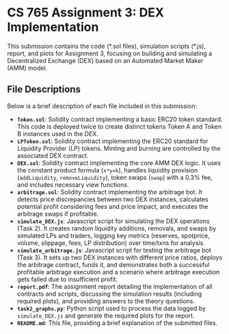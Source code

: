 # CS 765 Assignment 3: DEX Implementation

This submission contains the code (\*.sol files), simulation scripts (\*.js), report, and plots for Assignment 3, focusing on building and simulating a Decentralized Exchange (DEX) based on an Automated Market Maker (AMM) model.

## File Descriptions

Below is a brief description of each file included in this submission:

* **`Token.sol`**: Solidity contract implementing a basic ERC20 token standard. This code is deployed twice to create distinct tokens Token A and Token B instances used in the DEX.
* **`LPToken.sol`**: Solidity contract implementing the ERC20 standard for Liquidity Provider (LP) tokens. Minting and burning are controlled by the associated DEX contract.
* **`DEX.sol`**: Solidity contract implementing the core AMM DEX logic. It uses the constant product formula (`x*y=k`), handles liquidity provision (`addLiquidity`, `removeLiquidity`), token swaps (`swap`) with a 0.3% fee, and includes necessary view functions.
* **`arbitrage.sol`**: Solidity contract implementing the arbitrage bot. It detects price discrepancies between two DEX instances, calculates potential profit considering fees and price impact, and executes the arbitrage swaps if profitable.
* **`simulate_DEX.js`**: Javascript script for simulating the DEX operations (Task 2). It creates random liquidity additions, removals, and swaps by simulated LPs and traders, logging key metrics (reserves, spotprice, volume, slippage, fees, LP distribution) over time/txns for analysis.
* **`simulate_arbitrage.js`**: Javascript script for testing the arbitrage bot (Task 3). It sets up two DEX instances with different price ratios, deploys the arbitrage contract, funds it, and demonstrates both a successful profitable arbitrage execution and a scenario where arbitrage execution gets failed due to insufficient profit.
* **`report.pdf`**: The assignment report detailing the implementation of all contracts and scripts, discussing the simulation results (including required plots), and providing answers to the theory questions.
* **`task2_graphs.py`**: Python script used to process the data logged by `simulate_DEX.js` and generate the required plots for the report.
* **`README.md`**: This file, providing a brief explanation of the submitted files.